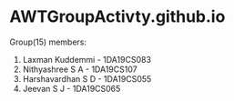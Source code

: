 # AWTGroupActivty.github.io


Group(15) members:

1. Laxman Kuddemmi   - 1DA19CS083
2. Nithyashree S A   - 1DA19CS107
3. Harshavardhan S D - 1DA19CS055
4. Jeevan S J        - 1DA19CS065
